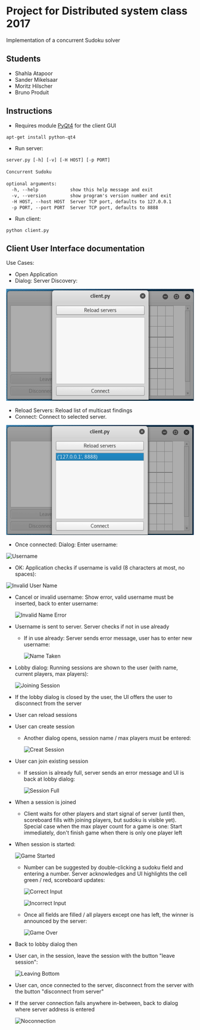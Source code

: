 # Project for Distributed system class 2017
Implementation of a concurrent Sudoku solver
## Students
- Shahla Atapoor
- Sander Mikelsaar
- Moritz Hilscher
- Bruno Produit

## Instructions
- Requires module [PyQt4](https://www.riverbankcomputing.com/software/pyqt/download) for the client GUI
```
apt-get install python-qt4
```
- Run server: 
```
server.py [-h] [-v] [-H HOST] [-p PORT]

Concurrent Sudoku

optional arguments:
  -h, --help            show this help message and exit
  -v, --version         show program's version number and exit
  -H HOST, --host HOST  Server TCP port, defaults to 127.0.0.1
  -p PORT, --port PORT  Server TCP port, defaults to 8888
```
 
- Run client: 
```
python client.py
```

## Client User Interface documentation

Use Cases:

* Open Application
* Dialog: Server Discovery:

![Discovery](/pictures/emptydiscovery.png)

  * Reload Servers: Reload list of multicast findings 
  * Connect: Connect to selected server.

![DiscoveryFull](/pictures/fulldiscovery.png)


* Once connected: Dialog: Enter username:

![Username](/pictures/choosename.png)

  * OK: Application checks if username is valid (8 characters at most, no spaces):
  
  ![Invalid User Name](/pictures/invalidname.png)
 
  * Cancel or invalid username: Show error, valid username must be inserted, back to enter username:
  
    ![Invalid Name Error](/pictures/invalidnameerror.png)
  
* Username is sent to server. Server checks if not in use already

  * If in use already: Server sends error message, user has to enter new username:
  
      ![Name Taken](/pictures/nametaken.png)

* Lobby dialog: Running sessions are shown to the user (with name, current players, max players):

     ![Joining Session](/pictures/joiningsession.png)

* If the lobby dialog is closed by the user, the UI offers the user to disconnect from the server
* User can reload sessions
* User can create session

  * Another dialog opens, session name / max players must be entered:
  
       ![Creat Session](/pictures/createsession.png)

* User can join existing session
  * If session is already full, server sends an error message and UI is back at lobby dialog:
  
       ![Session Full](/pictures/sessionfull.png)

* When a session is joined
  * Client waits for other players and start signal of server (until then, scoreboard fills with joining players, but sudoku is visible yet). Special case when the max player count for a game is one: Start immediately, don't finish game when there is only one player left
* When session is started:

     ![Game Started](/pictures/gamestarted.png)

  * Number can be suggested by double-clicking a sudoku field and entering a number. Server acknowledges and UI highlights the cell green / red, scoreboard updates:
  
     ![Correct Input](/pictures/correctinput.png)
     
     ![Incorrect Input](/pictures/incorrectinput.png)

  * Once all fields are filled / all players except one has left, the winner is announced by the server:
     
     ![Game Over](/pictures/gameover.png)

* Back to lobby dialog then

* User can, in the session, leave the session with the button "leave session":

     ![Leaving Bottom](/pictures/gamestarted.png)

* User can, once connected to the server, disconnect from the server with the button "disconnect from server"
* If the server connection fails anywhere in-between, back to dialog where server address is entered

     ![Noconnection](/pictures/connect.png)


